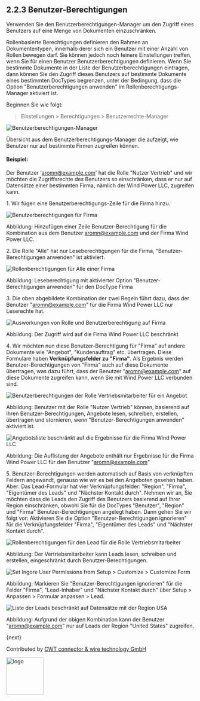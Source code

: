 ## 2.2.3 Benutzer-Berechtigungen

Verwenden Sie den Benutzerberechtigungen-Manager um den Zugriff eines Benutzers auf eine Menge von Dokumenten einzuschränken.

Rollenbasierte Berechtigungen definieren den Rahmen an Dokumententypen, innerhalb derer sich ein Benutzer mit einer Anzahl von Rollen bewegen darf. Sie können jedoch noch feinere Einstellungen treffen, wenn Sie für einen Benutzer Benutzerberechtigungen definieren. Wenn Sie bestimmte Dokumente in der Liste der Benutzerberechtigungen eintragen, dann können Sie den Zugriff dieses Benutzers auf bestimmte Dokumente eines bestimmten DocTypes begrenzen, unter der Bedingung, dass die Option "Benutzerberechtigungen anwenden" im Rollenberechtigungs-Manager aktiviert ist.

Beginnen Sie wie folgt:

> Einstellungen > Berechtigungen > Benutzerrechte-Manager

<img src="{{docs_base_url}}/assets/img/users-and-permissions/user-permissions-company.png" class="img-responsive" alt="Benutzerberechtigungen-Manager">

Übersicht aus dem Benutzerberechtigungs-Manager die aufzeigt, wie Benutzer nur auf bestimmte Firmen zugreifen können.

#### Beispiel:

Der Benutzer 'aromn@example.com' hat die Rolle "Nutzer Vertrieb" und wir möchten die Zugriffsrechte des Benutzers so einschränken, dass er nur auf Datensätze einer bestimmten Firma, nämlich der Wind Power LLC, zugreifen kann.

1\. Wir fügen eine Benutzerberechtigungs-Zeile für die Firma hinzu.

<img src="{{docs_base_url}}/assets/img/users-and-permissions/user-permission-user-limited-by-company.png"
		class="img-responsive" alt="Benutzerberechtigungen für Firma">

Abbildung: Hinzufügen einer Zeile Benutzer-Berechtigung für die Kombination aus dem Benutzer aromn@example.com und der Firma Wind Power LLC.

2\. Die Rolle "Alle" hat nur Leseberechtigungen für die Firma, "Benutzer-Berechtigungen anwenden" ist aktiviert.

<img src="{{docs_base_url}}/assets/img/users-and-permissions/user-permissions-company-role-all.png"
			class="img-responsive" alt="Rollenberechtigungen für Alle einer Firma">

Abbildung: Leseberechtigung mit aktivierter Option "Benutzer-Berechtigungen anwenden" für den DocType Firma

3\. Die oben abgebildete Kombination der zwei Regeln führt dazu, dass der Benutzer "aromn@example.com" für die Firma Wind Power LLC nur Leserechte hat.

<img src="{{docs_base_url}}/assets/img/users-and-permissions/user-permissions-company-wind-power-llc.png"
			class="img-responsive" alt="Ausworkungen von Rolle und Benutzerberechtigung auf Firma">

Abbildung: Der Zugriff wird auf die Firma Wind Power LLC beschränkt

4\. Wir möchten nun diese Benutzer-Berechtigung für "Firma" auf andere Dokumente wie "Angebot", "Kundenauftrag" etc. übertragen. Diese Formulare haben **Verknüpfungsfelder zu "Firma"**. Als Ergebnis werden Benutzer-Berechtigungen von "Firma" auch auf diese Dokumente übertragen, was dazu führt, dass der Benutzer "aromn@example.com" auf diese Dokumente zugreifen kann, wenn Sie mit Wind Power LLC verbunden sind.

<img src="{{docs_base_url}}/assets/img/users-and-permissions/user-permissions-quotation-sales-user.png"
			class="img-responsive" alt="Benutzerberechtigungen der Rolle Vertriebsmitarbeiter für ein Angebot">
			
Abbildung: Benutzer mit der Rolle "Nutzer Vertrieb" können, basierend auf Ihren Benutzer-Berechtigungen, Angebote lesen, schreiben, erstellen, übertragen und stornieren, wenn "Benutzer-Berechtigungen anwenden" aktiviert ist.
			
<img src="{{docs_base_url}}/assets/old_images/erpnext/user-permissions-quotation-list.png"
		class="img-responsive" alt="Angebotsliste beschränkt auf die Ergebnisse für die Firma Wind Power LLC">

Abbildung: Die Auflistung der Angebote enthält nur Ergebnisse für die Firma Wind Power LLC für den Benutzer "aromn@example.com"

5\. Benutzer-Berechtigungen werden automatisch auf Basis von verknüpften Feldern angewandt, genauso wie wir es bei den Angeboten gesehen haben. Aber: Das Lead-Formular hat vier Verknüpfungsfelder: "Region", "Firma", "Eigentümer des Leads" und "Nächster Kontakt durch". Nehmen wir an, Sie möchten dass die Leads den Zugriff des Benutzers basierend auf Ihrer Region einschränken, obwohl Sie für die DocTypes "Benutzer", "Region" und "Firma" Benutzer-Berechtigungen angelegt haben. Dann gehen Sie wir folgt vor: Aktivieren Sie die Option "Benutzer-Berechtigungen ignorieren" für die Verknüpfungsfelder "Firma", "Eigentümer des Leads" und "Nächster Kontakt durch".

<img src="{{docs_base_url}}/assets/img/users-and-permissions/user-permissions-lead-role-permissions.png"
			class="img-responsive" alt="Rollenberechtigungen für den Lead für die Rolle Vertriebsmitarbeiter">

Abbildung: Der Vertriebsmitarbeiter kann Leads lesen, schreiben und erstellen, eingeschränkt durch Benutzer-Berechtigungen.

<img src="{{docs_base_url}}/assets/img/users-and-permissions/user-permissions-ignore-user-permissions.png"
			class="img-responsive" alt="Set Ingore User Permissions from Setup > Customize > Customize Form">

Abbildung: Markieren Sie "Benutzer-Berechtigungen ignorieren" für die Felder "Firma", "Lead-Inhaber" und "Nächster Kontakt durch" über Setup > Anpassen > Formular anpassen > Lead.

<img src="{{docs_base_url}}/assets/old_images/erpnext/user-permissions-lead-based-on-territory.png"
			class="img-responsive" alt="Liste der Leads beschränkt auf Datensätze mit der Region USA">

Abbildung: Aufgrund der obigen Kombination kann der Benutzer "aromn@example.com" nur auf Leads der Region "United States" zugreifen.

{next}

Contributed by <A HREF="http://www.cwt-kabel.de">CWT connector & wire technology GmbH</A>

<A HREF="http://www.cwt-kabel.de"><IMG alt="logo" src="http://www.cwt-assembly.com/sites/all/images/logo.png" height=100></A>
